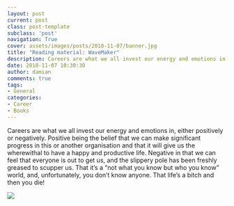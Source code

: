 ```yaml
---
layout: post
current: post
class: post-template
subclass: 'post'
navigation: True
cover: assets/images/posts/2018-11-07/banner.jpg
title: "Reading material: WaveMaker"
description: Careers are what we all invest our energy and emotions in, either positively or negatively
date: 2018-11-07 10:30:30
author: damian
comments: true
tags:
- General
categories:
- Career
- Books
---
```


Careers are what we all invest our energy and emotions in, either positively or negatively. Positive being the belief that we can make significant progress in this or another organisation and that it will give us the wherewithal to have a happy and productive life. Negative in that we can feel that everyone is out to get us, and the slippery pole has been freshly greased to scupper us. That it’s a “not what you know but who you know” world, and, unfortunately, you don’t know anyone. That life’s a bitch and then you die!

<a href="https://www.amazon.co.uk/WaveMaker-career-secrets-outstanding-performers/dp/1724091999/ref=as_li_ss_il?ie=UTF8&qid=1541630591&sr=8-1&keywords=wavemaker+robin+farmer&linkCode=li3&tag=damiflyn-21&linkId=c4bc82abd3c35cd6379fdee7313bf426&language=en_GB" target="_blank"><img border="0" src="//ws-eu.amazon-adsystem.com/widgets/q?_encoding=UTF8&ASIN=1724091999&Format=_SL250_&ID=AsinImage&MarketPlace=GB&ServiceVersion=20070822&WS=1&tag=damiflyn-21&language=en_GB" ></a><img src="https://ir-uk.amazon-adsystem.com/e/ir?t=damiflyn-21&language=en_GB&l=li3&o=2&a=1724091999" width="1" height="1" border="0" alt="" style="border:none !important; margin:0px !important;" />